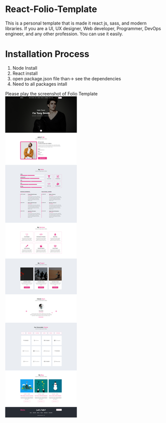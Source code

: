 # React-Folio-Template
This is a personal template that is made it react js, sass, and modern libraries. If you are a UI, UX designer, Web developer, Programmer, DevOps engineer, and any other profession. You can use it easily.

# Installation Process

1. Node Install
2. React install
3. open package.json file than-> see the dependencies
4. Need to all packages intall 

Please play the screenshot of Folio Template <a href="#"><img src="nfolio.png" alt="Folio"></a>


